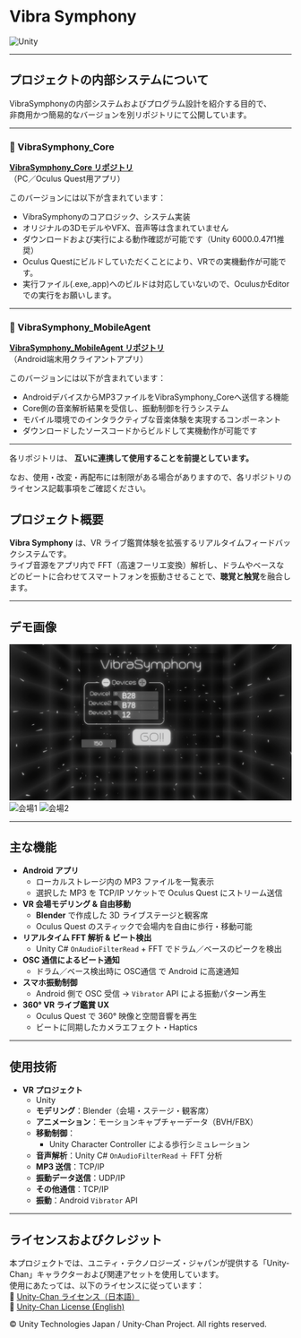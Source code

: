 # Vibra Symphony

![Unity](https://img.shields.io/badge/Unity-black?logo=unity&logoColor=white)

---

## プロジェクトの内部システムについて

VibraSymphonyの内部システムおよびプログラム設計を紹介する目的で、  
非商用かつ簡易的なバージョンを別リポジトリにて公開しています。

---

### 🎵 VibraSymphony_Core

**[VibraSymphony_Core リポジトリ](https://github.com/rickyKunn/VibraSymphony_Core/)**  
（PC／Oculus Quest用アプリ）

このバージョンには以下が含まれています：
- VibraSymphonyのコアロジック、システム実装
- オリジナルの3DモデルやVFX、音声等は含まれていません
- ダウンロードおよび実行による動作確認が可能です（Unity 6000.0.47f1推奨）
- Oculus Questにビルドしていただくことにより、VRでの実機動作が可能です。
- 実行ファイル(.exe,.app)へのビルドは対応していないので、OculusかEditorでの実行をお願いします。
---

### 📱 VibraSymphony_MobileAgent

**[VibraSymphony_MobileAgent リポジトリ](https://github.com/rickyKunn/VibraSymphony_MobileAgent/)**  
（Android端末用クライアントアプリ）

このバージョンには以下が含まれています：
- AndroidデバイスからMP3ファイルをVibraSymphony_Coreへ送信する機能
- Core側の音楽解析結果を受信し、振動制御を行うシステム
- モバイル環境でのインタラクティブな音楽体験を実現するコンポーネント
- ダウンロードしたソースコードからビルドして実機動作が可能です

---

各リポジトリは、 **互いに連携して使用することを前提としています。**

なお、使用・改変・再配布には制限がある場合がありますので、各リポジトリのライセンス記載事項をご確認ください。



## プロジェクト概要

**Vibra Symphony** は、VR ライブ鑑賞体験を拡張するリアルタイムフィードバックシステムです。  
ライブ音源をアプリ内で FFT（高速フーリエ変換）解析し、ドラムやベースなどのビートに合わせてスマートフォンを振動させることで、**聴覚と触覚**を融合します。

---

## デモ画像

![スタート画面](./docs/start.png)  
![会場1](./docs/venue1.png)
![会場2](./docs/venue2.png)

---

## 主な機能

- **Android アプリ**  
  - ローカルストレージ内の MP3 ファイルを一覧表示  
  - 選択した MP3 を TCP/IP ソケットで Oculus Quest にストリーム送信  
- **VR 会場モデリング & 自由移動**  
  - **Blender** で作成した 3D ライブステージと観客席  
  - Oculus Quest のスティックで会場内を自由に歩行・移動可能  
- **リアルタイム FFT 解析 & ビート検出**  
  - Unity C# `OnAudioFilterRead` + FFT でドラム／ベースのピークを検出  
- **OSC 通信によるビート通知**  
  - ドラム／ベース検出時に OSC通信 で Android に高速通知  
- **スマホ振動制御**  
  - Android 側で OSC 受信 → `Vibrator` API による振動パターン再生  
- **360° VR ライブ鑑賞 UX**  
  - Oculus Quest で 360° 映像と空間音響を再生  
  - ビートに同期したカメラエフェクト・Haptics  
---

## 使用技術

- **VR プロジェクト**  
  - Unity
  - **モデリング**：Blender（会場・ステージ・観客席）  
  - **アニメーション**：モーションキャプチャーデータ（BVH/FBX）  
  - **移動制御**：
    - Unity Character Controller による歩行シミュレーション  
  - **音声解析**：Unity C# `OnAudioFilterRead` ＋ FFT 分析
   - **MP3 送信**：TCP/IP
  - **振動データ送信**：UDP/IP
  - **その他通信**：TCP/IP 
  - **振動**：Android `Vibrator` API  
---

## ライセンスおよびクレジット
 
本プロジェクトでは、ユニティ・テクノロジーズ・ジャパンが提供する「Unity-Chan」キャラクターおよび関連アセットを使用しています。  
使用にあたっては、以下のライセンスに従っています：  
🔗 [Unity-Chan ライセンス（日本語）](https://unity-chan.com/contents/license_jp/)  
🔗 [Unity-Chan License (English)](https://unity-chan.com/contents/license_en/)
 
© Unity Technologies Japan / Unity-Chan Project. All rights reserved.
